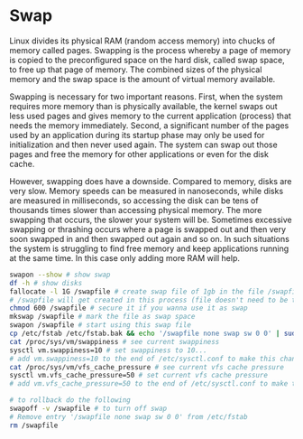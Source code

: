 # Swap

Linux divides its physical RAM (random access memory) into chucks of memory called pages.
Swapping is the process whereby a page of memory is copied to the preconfigured space on the hard disk, called swap space, to free up that page of memory.
The combined sizes of the physical memory and the swap space is the amount of virtual memory available.

Swapping is necessary for two important reasons.
First, when the system requires more memory than is physically available, the kernel swaps out less used pages and gives memory to the current application (process) that needs the memory immediately.
Second, a significant number of the pages used by an application during its startup phase may only be used for initialization and then never used again. The system can swap out those pages and free the memory for other applications or even for the disk cache.

However, swapping does have a downside. Compared to memory, disks are very slow.
Memory speeds can be measured in nanoseconds, while disks are measured in milliseconds, so accessing the disk can be tens of thousands times slower than accessing physical memory.
The more swapping that occurs, the slower your system will be. Sometimes excessive swapping or thrashing occurs where a page is swapped out and then very soon swapped in and then swapped out again and so on. In such situations the system is struggling to find free memory and keep applications running at the same time. In this case only adding more RAM will help.

```bash
swapon --show # show swap
df -h # show disks
fallocate -l 1G /swapfile # create swap file of 1gb in the file /swapfile.
# /swapfile will get created in this process (file doesn't need to be there to beging with)
chmod 600 /swapfile # secure it if you wanna use it as swap
mkswap /swapfile # mark the file as swap space
swapon /swapfile # start using this swap file
cp /etc/fstab /etc/fstab.bak && echo '/swapfile none swap sw 0 0' | sudo tee -a /etc/fstab # make swap file permanent after reboot
cat /proc/sys/vm/swappiness # see current swappiness
sysctl vm.swappiness=10 # set swappiness to 10... 
# add vm.swappiness=10 to the end of /etc/sysctl.conf to make this change persiste after reboot
cat /proc/sys/vm/vfs_cache_pressure # see current vfs cache pressure
sysctl vm.vfs_cache_pressure=50 # set current vfs cache pressure
# add vm.vfs_cache_pressure=50 to the end of /etc/sysctl.conf to make this change persiste after reboot

# to rollback do the following
swapoff -v /swapfile # to turn off swap
# Remove entry '/swapfile none swap sw 0 0' from /etc/fstab
rm /swapfile
```
